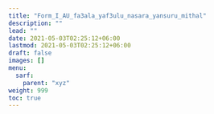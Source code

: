 ```yaml
---
title: "Form_I_AU_fa3ala_yaf3ulu_nasara_yansuru_mithal"
description: ""
lead: ""
date: 2021-05-03T02:25:12+06:00
lastmod: 2021-05-03T02:25:12+06:00
draft: false
images: []
menu: 
  sarf:
    parent: "xyz"
weight: 999
toc: true
---
```



